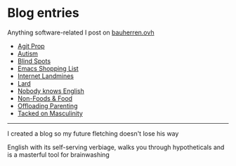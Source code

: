 # Blog entries

Anything software-related I post on [bauherren.ovh](//bauherren.ovh/b)

- [Agit Prop](main#agit-prop)
- [Autism](main#autism)
- [Blind Spots](main#blind-spots)
- [Emacs Shopping List](misc#emacs-shopping-list)
- [Internet Landmines](main#internet-landmines)
- [Lard](misc#lard)
- [Nobody knows English](main#nobody-knows-english)
- [Non-Foods & Food](#non-foods-and-food)
- [Offloading Parenting](main#offloading-parenting)
- [Tacked on Masculinity](main#tacked-on-masculinity)

<hr>

I created a blog so my future fletching doesn't lose his way

English with its self-serving verbiage, walks you through hypotheticals and is a masterful tool for brainwashing

